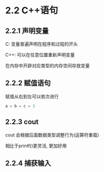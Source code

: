 # 2.2 C++语句

## 2.2.1 声明变量

C: 变量普遍声明在程序和过程的开头

C++: 可以在任意位置重新声明变量

在内存中开辟对应类型的内存空间存放变量

## 2.2.2 赋值语句

赋值从右到左可以依次进行

```c++
a = b = c = 3
```

## 2.2.3 cout

cout 会根据后面数据类型调整行为(运算符重载)

相比于printf()更灵活, 更加好用

## 2.2.4 捕获输入